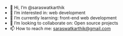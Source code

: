 - 👋 Hi, I’m @saraswatkarthik
- 👀 I’m interested in: web development 
- 🌱 I’m currently learning: front-end web development 
- 💞️ I’m looking to collaborate on: Open source projects 
- 📫 How to reach me: saraswatkarthik@gmail.com

<!---
saraswatkarthik/saraswatkarthik is a ✨ special ✨ repository because its `README.md` (this file) appears on your GitHub profile.
You can click the Preview link to take a look at your changes.
--->

